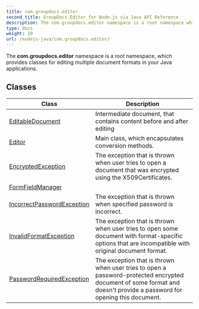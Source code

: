 ```yaml
---
title: com.groupdocs.editor
second_title: GroupDocs.Editor for Node.js via Java API Reference
description: The com.groupdocs.editor namespace is a root namespace which provides classes for editing multiple document formats in your Java applications.
type: docs
weight: 10
url: /nodejs-java/com.groupdocs.editor/
---
```


The **com.groupdocs.editor** namespace is a root namespace, which provides classes for editing multiple document formats in your Java applications.


## Classes

| Class | Description |
| --- | --- |
| [EditableDocument](../com.groupdocs.editor/editabledocument) | Intermediate document, that contains content before and after editing |
| [Editor](../com.groupdocs.editor/editor) | Main class, which encapsulates conversion methods. |
| [EncryptedException](../com.groupdocs.editor/encryptedexception) | The exception that is thrown when user tries to open a document that was encrypted using the X509Certificates. |
| [FormFieldManager](../com.groupdocs.editor/formfieldmanager) |  |
| [IncorrectPasswordException](../com.groupdocs.editor/incorrectpasswordexception) | The exception that is thrown when specified password is incorrect. |
| [InvalidFormatException](../com.groupdocs.editor/invalidformatexception) | The exception that is thrown when user tries to open some document with format-specific options that are incompatible with original document format. |
| [PasswordRequiredException](../com.groupdocs.editor/passwordrequiredexception) | The exception that is thrown when user tries to open a password-protected encrypted document of some format and doesn't provide a password for opening this document. |
